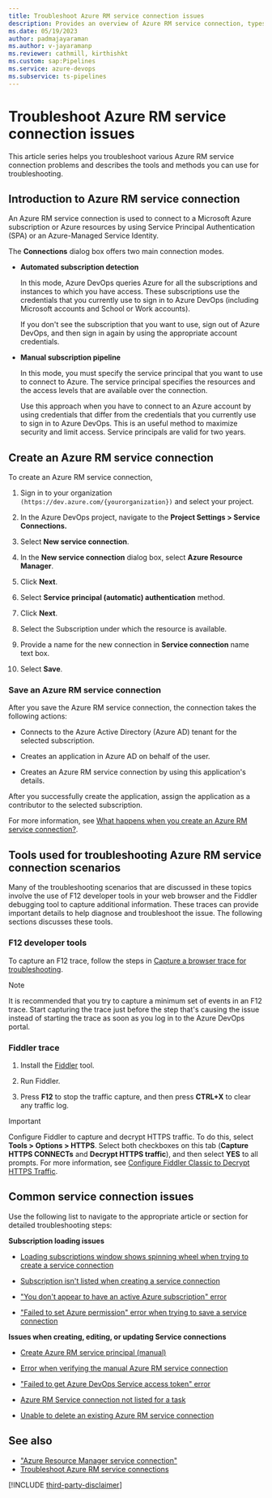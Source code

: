 ```yaml
---
title: Troubleshoot Azure RM service connection issues
description: Provides an overview of Azure RM service connection, types of connection modes, and lists the tools used to troubleshoot various scenarios.
ms.date: 05/19/2023
author: padmajayaraman
ms.author: v-jayaramanp
ms.reviewer: cathmill, kirthishkt
ms.custom: sap:Pipelines
ms.service: azure-devops
ms.subservice: ts-pipelines
---
```


# Troubleshoot Azure RM service connection issues

This article series helps you troubleshoot various Azure RM service connection problems and describes the tools and methods you can use for troubleshooting.

## Introduction to Azure RM service connection

An Azure RM service connection is used to connect to a Microsoft Azure subscription or Azure resources by using Service Principal Authentication (SPA) or an Azure-Managed Service Identity.

The **Connections** dialog box offers two main connection modes.

- **Automated subscription detection**
  
  In this mode, Azure DevOps queries Azure for all the subscriptions and instances to which you have access. These subscriptions use the credentials that you currently use to sign in to Azure DevOps (including Microsoft accounts and School or Work accounts).

  If you don't see the subscription that you want to use, sign out of Azure DevOps, and then sign in again by using the appropriate account credentials.

- **Manual subscription pipeline**
  
  In this mode, you must specify the service principal that you want to use to connect to Azure. The service principal specifies the resources and the access levels that are available over the connection.

  Use this approach when you have to connect to an Azure account by using credentials that differ from the credentials that you currently use to sign in to Azure DevOps. This is an useful method to maximize security and limit access. Service principals are valid for two years.

## Create an Azure RM service connection

To create an Azure RM service connection,

1. Sign in to your organization `(https://dev.azure.com/{yourorganization})` and select your project.

1. In the Azure DevOps project, navigate to the **Project Settings > Service Connections.**

1. Select **New service connection**.

1. In the **New service connection** dialog box, select **Azure Resource Manager**.

1. Click **Next**.

1. Select **Service principal (automatic) authentication** method.

1. Click **Next**.

1. Select the Subscription under which the resource is available.

1. Provide a name for the new connection in **Service connection** name text box.

1. Select **Save**.

### Save an Azure RM service connection

After you save the Azure RM service connection, the connection takes the following actions:

- Connects to the Azure Active Directory (Azure AD) tenant for the selected subscription.

- Creates an application in Azure AD on behalf of the user.

- Creates an Azure RM service connection by using this application's details.

After you successfully create the application, assign the application as a contributor to the selected subscription.

For more information, see [What happens when you create an Azure RM service connection?](/azure/devops/pipelines/release/azure-rm-endpoint?view=azure-devops&preserve-view=true).

## Tools used for troubleshooting Azure RM service connection scenarios

Many of the troubleshooting scenarios that are discussed in these topics involve the use of F12 developer tools in your web browser and the Fiddler debugging tool to capture additional information. These traces can provide important details to help diagnose and troubleshoot the issue. The following sections discusses these tools.

### F12 developer tools

To capture an F12 trace, follow the steps in [Capture a browser trace for troubleshooting](/azure/azure-portal/capture-browser-trace).

> [!NOTE]
> It is recommended that you try to capture a minimum set of events in an F12 trace. Start capturing the trace just before the step that's causing the issue instead of starting the trace as soon as you log in to the Azure DevOps portal.

### Fiddler trace

1. Install the [Fiddler](https://docs.telerik.com/fiddler/configure-fiddler/tasks/decrypthttps) tool.

1. Run Fiddler.

1. Press **F12** to stop the traffic capture, and then press **CTRL+X** to clear any traffic log.

> [!IMPORTANT]
> Configure Fiddler to capture and decrypt HTTPS traffic. To do this, select **Tools > Options > HTTPS**. Select both checkboxes on this tab (**Capture HTTPS CONNECTs** and **Decrypt HTTPS traffic**), and then select **YES** to all prompts. For more information, see [Configure Fiddler Classic to Decrypt HTTPS Traffic](https://docs.telerik.com/fiddler/configure-fiddler/tasks/decrypthttps&preserve-view=true).

## Common service connection issues

Use the following list to navigate to the appropriate article or section for detailed troubleshooting steps:

**Subscription loading issues**

- [Loading subscriptions window shows spinning wheel when trying to create a service connection](troubleshoot-subscription-related-scenarios.md#loading-subscriptions-window-shows-spinning-wheel-when-trying-to-create-a-service-connection)

- [Subscription isn't listed when creating a service connection](troubleshoot-subscription-related-scenarios.md#subscription-is-not-listed-when-creating-a-service-connection)

- ["You don't appear to have an active Azure subscription" error](troubleshoot-subscription-related-scenarios.md#you-dont-appear-to-have-an-active-azure-subscription-error)

- ["Failed to set Azure permission" error when trying to save a service connection](troubleshoot-subscription-related-scenarios.md#failed-to-set-azure-permission-error-when-saving-a-service-connection)

**Issues when creating, editing, or updating Service connections**

- [Create Azure RM service principal (manual)](create-azure-rm-service-principal-manual.md#create-azure-rm-service-principal-manual)

- [Error when verifying the manual Azure RM service connection](create-azure-rm-service-principal-manual.md#error-when-verifying-the-manual-azure-rm-service-connection)

- ["Failed to get Azure DevOps Service access token" error](failed-to-get-azure-devops-service-access-token.md)

- [Azure RM Service connection not listed for a task](azure-rm-service-connection-not-listed-for-a-task.md)

- [Unable to delete an existing Azure RM service connection](fail-to-delete-existing-service-connection.md)

## See also

- ["Azure Resource Manager service connection"](/azure/devops/pipelines/library/service-endpoints?view=azure-devops&tabs=yaml&preserve-view=true)
- [Troubleshoot Azure RM service connections](/azure/devops/pipelines/release/azure-rm-endpoint?view=azure-devops&preserve-view=true)

[!INCLUDE [third-party-disclaimer](../../includes/third-party-disclaimer.md)]
